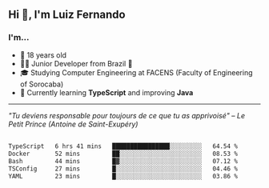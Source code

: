 <h2>Hi 👋, I'm Luiz Fernando</h2>

### I'm...
* 🤟 18 years old
* 👨‍💻 Junior Developer from Brazil 💚
* 🎓 Studying Computer Engineering at FACENS (Faculty of Engineering of Sorocaba)
* 🔭 Currently learning **TypeScript** and improving **Java**

---

_"Tu deviens responsable pour toujours de ce que tu as apprivoisé" – Le Petit Prince (Antoine de Saint-Exupéry)_

##

<!--START_SECTION:waka-->

```txt
TypeScript   6 hrs 41 mins   ████████████████░░░░░░░░░   64.54 %
Docker       52 mins         ██░░░░░░░░░░░░░░░░░░░░░░░   08.53 %
Bash         44 mins         █▓░░░░░░░░░░░░░░░░░░░░░░░   07.12 %
TSConfig     27 mins         █░░░░░░░░░░░░░░░░░░░░░░░░   04.46 %
YAML         23 mins         █░░░░░░░░░░░░░░░░░░░░░░░░   03.86 %
```

<!--END_SECTION:waka-->
